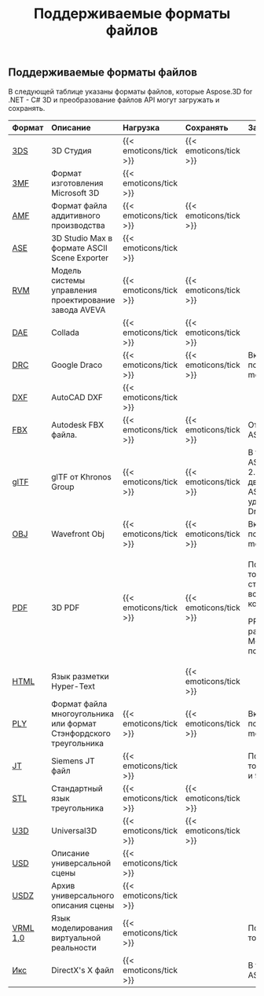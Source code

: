 ﻿---
title: Поддерживаемые форматы файлов
type: docs
weight: 20
url: /ru/net/supported-file-formats/
description: C# .NET 3D Манипуляция и конвертация файлов API может загружать и сохранять 3DS, 3MF, AMF, FBX, DFX, OBJ, PLY, STL и другие форматы
---
## **Поддерживаемые форматы файлов**
В следующей таблице указаны форматы файлов, которые Aspose.3D for .NET - C# 3D и преобразование файлов API могут загружать и сохранять.

|**Формат**|**Описание**|**Нагрузка**|**Сохранять**|**Замечания**|
|:- |:- |:- |:- |:- |
|[3DS](https://docs.fileformat.com/3d/3ds/)|3D Студия|{{< emoticons/tick >}}|{{< emoticons/tick >}}||
|[3MF](https://docs.fileformat.com/3d/3mf/)|Формат изготовления Microsoft 3D|{{< emoticons/tick >}}|||
|[AMF](https://docs.fileformat.com/3d/amf/)|Формат файла аддитивного производства|{{< emoticons/tick >}}|{{< emoticons/tick >}}||
|[ASE](https://docs.fileformat.com/3d/ase/)|3D Studio Max в формате ASCII Scene Exporter|{{< emoticons/tick >}}|||
|[RVM](https://docs.fileformat.com/3d/rvm/)|Модель системы управления проектирование завода AVEVA|{{< emoticons/tick >}}|{{< emoticons/tick >}}||
|[DAE](https://docs.fileformat.com/3d/dae/)|Collada|{{< emoticons/tick >}}|{{< emoticons/tick >}}||
|[DRC](https://docs.fileformat.com/3d/drc/)|Google Draco|{{< emoticons/tick >}}|{{< emoticons/tick >}}|Включая поддержку mesh/point cloud|
|[DXF](https://docs.fileformat.com/cad/dxf/)|AutoCAD DXF|{{< emoticons/tick >}}|||
|[FBX](https://docs.fileformat.com/3d/fbx/)|Autodesk FBX файла.|{{< emoticons/tick >}}|{{< emoticons/tick >}}|От 7,2 до 7,5, оба ASCII/Binary.|
|[glTF](https://docs.fileformat.com/3d/glb/)|glTF от Khronos Group|{{< emoticons/tick >}}|{{< emoticons/tick >}}|В том числе 1.0 ASCII/двоичный, 2.0 ASCII/двоичный, 2.0 ASCII/двоичный с удлинителем Draco|
|[OBJ](https://docs.fileformat.com/3d/obj/)|Wavefront Obj|{{< emoticons/tick >}}|{{< emoticons/tick >}}|Включая поддержку mesh/point cloud.|
|[PDF](https://docs.fileformat.com/pdf/)|3D PDF|{{< emoticons/tick >}}|{{< emoticons/tick >}}|<p>Поддерживает только стандартный U3D встроенный 3D контент в PDF.</p><p>PRC и U3D с расширением RH Mesh еще не поддерживаются.</p>|
|[HTML](https://docs.fileformat.com/web/html/)|Язык разметки Hyper-Text||{{< emoticons/tick >}}||
|[PLY](https://docs.fileformat.com/3d/ply/)|Формат файла многоугольника или формат Стэнфордского треугольника|{{< emoticons/tick >}}|{{< emoticons/tick >}}|Включая поддержку mesh/point cloud.|
|[JT](https://docs.fileformat.com/3d/jt/)|Siemens JT файл|{{< emoticons/tick >}}||Поддерживает только версию 8 и 9.|
|[STL](https://docs.fileformat.com/cad/stl/)|Стандартный язык треугольника|{{< emoticons/tick >}}|{{< emoticons/tick >}}||
|[U3D](https://docs.fileformat.com/3d/u3d/)|Universal3D|{{< emoticons/tick >}}|{{< emoticons/tick >}}||
|[USD](https://docs.fileformat.com/3d/usd/)|Описание универсальной сцены|{{< emoticons/tick >}}|||
|[USDZ](https://docs.fileformat.com/3d/usdz/)|Архив универсального описания сцены|{{< emoticons/tick >}}|||
|[VRML 1,0](https://docs.fileformat.com/3d/vrml/)|Язык моделирования виртуальной реальности|{{< emoticons/tick >}}||Поддерживает только 1,0 ASCII.|
|[Икс](https://docs.fileformat.com/3d/x/)|DirectX's X файл|{{< emoticons/tick >}}||В том числе ASCII/Двоичный.|

